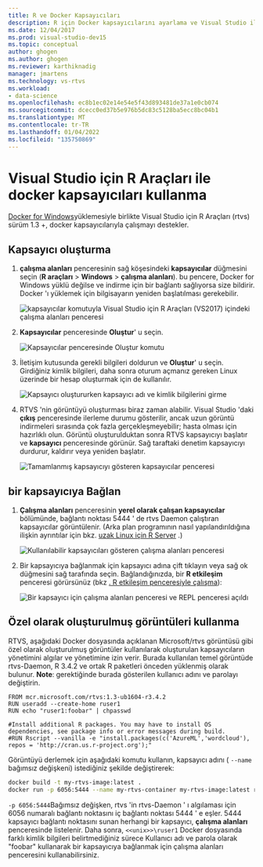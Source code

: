 ```yaml
---
title: R ve Docker Kapsayıcıları
description: R için Docker kapsayıcılarını ayarlama ve Visual Studio ile bunlara bağlanma.
ms.date: 12/04/2017
ms.prod: visual-studio-dev15
ms.topic: conceptual
author: ghogen
ms.author: ghogen
ms.reviewer: karthiknadig
manager: jmartens
ms.technology: vs-rtvs
ms.workload:
- data-science
ms.openlocfilehash: ec8b1ec02e14e54e5f43d893481de37a1e0cb074
ms.sourcegitcommit: dcecc0ed37b5e976b5dc83c5128ba5ecc8bc04b1
ms.translationtype: MT
ms.contentlocale: tr-TR
ms.lasthandoff: 01/04/2022
ms.locfileid: "135750869"
---
```

# <a name="use-docker-containers-with-r-tools-for-visual-studio"></a>Visual Studio için R Araçları ile docker kapsayıcıları kullanma

[Docker for Windows](https://www.docker.com/docker-windows)yüklemesiyle birlikte Visual Studio için R Araçları (rtvs) sürüm 1.3 +, docker kapsayıcılarıyla çalışmayı destekler.

## <a name="create-a-container"></a>Kapsayıcı oluşturma

1. **çalışma alanları** penceresinin sağ köşesindeki **kapsayıcılar** düğmesini seçin (**R araçları**  >  **Windows**  >  **çalışma alanları**). bu pencere, Docker for Windows yüklü değilse ve indirme için bir bağlantı sağlıyorsa size bildirir. Docker 'ı yüklemek için bilgisayarın yeniden başlatılması gerekebilir.

    ![kapsayıcılar komutuyla Visual Studio için R Araçları (VS2017) içindeki çalışma alanları penceresi](media/container-workspaces-window.png)

1. **Kapsayıcılar** penceresinde **Oluştur**' u seçin.

    ![Kapsayıcılar penceresinde Oluştur komutu](media/containers-window-create.png)

1. İletişim kutusunda gerekli bilgileri doldurun ve **Oluştur**' u seçin. Girdiğiniz kimlik bilgileri, daha sonra oturum açmanız gereken Linux üzerinde bir hesap oluşturmak için de kullanılır.

    ![Kapsayıcı oluştururken kapsayıcı adı ve kimlik bilgilerini girme](media/containers-window-create-fill.png)

1. RTVS 'nin görüntüyü oluşturması biraz zaman alabilir. Visual Studio 'daki **çıkış** penceresinde ilerleme durumu gösterilir, ancak uzun görüntü indirmeleri sırasında çok fazla gerçekleşmeyebilir; hasta olması için hazırlıklı olun. Görüntü oluşturulduktan sonra RTVS kapsayıcıyı başlatır ve **kapsayıcı** penceresinde görünür. Sağ taraftaki denetim kapsayıcıyı durdurur, kaldırır veya yeniden başlatır.

    ![Tamamlanmış kapsayıcıyı gösteren kapsayıcılar penceresi](media/containers-window-created.png)

## <a name="connect-to-a-container"></a>bir kapsayıcıya Bağlan

1. **Çalışma alanları** penceresinin **yerel olarak çalışan kapsayıcılar** bölümünde, bağlantı noktası 5444 ' de rtvs Daemon çalıştıran kapsayıcılar görüntülenir. (Arka plan programının nasıl yapılandırıldığına ilişkin ayrıntılar için bkz. [uzak Linux için R Server](setting-up-remote-r-service-on-linux.md) .)

    ![Kullanılabilir kapsayıcıları gösteren çalışma alanları penceresi](media/workspaces-window-running-containers.png)

1. Bir kapsayıcıya bağlanmak için kapsayıcı adına çift tıklayın veya sağ ok düğmesini sağ tarafında seçin. Bağlandığınızda, bir **R etkileşim** penceresi görürsünüz (bkz [. R etkileşim penceresiyle çalışma](interactive-repl-for-r-in-visual-studio.md)):

    ![Bir kapsayıcı için çalışma alanları penceresi ve REPL penceresi açıldı](media/workspaces-window-container-connected.png)

## <a name="use-custom-built-images"></a>Özel olarak oluşturulmuş görüntüleri kullanma

RTVS, aşağıdaki Docker dosyasında açıklanan Microsoft/rtvs görüntüsü gibi özel olarak oluşturulmuş görüntüler kullanılarak oluşturulan kapsayıcıların yönetimini algılar ve yönetimine izin verir. Burada kullanılan temel görüntüde rtvs-Daemon, R 3.4.2 ve ortak R paketleri önceden yüklenmiş olarak bulunur. **Note**: gerektiğinde burada gösterilen kullanıcı adını ve parolayı değiştirin.

```docker
FROM mcr.microsoft.com/rtvs:1.3-ub1604-r3.4.2
RUN useradd --create-home ruser1
RUN echo "ruser1:foobar" | chpasswd

#Install additional R packages. You may have to install OS dependencies, see package info or error messages during build.
#RUN Rscript --vanilla -e "install.packages(c('AzureML','wordcloud'), repos = 'http://cran.us.r-project.org');"
```

Görüntüyü derlemek için aşağıdaki komutu kullanın, kapsayıcı adını ( `--name` bağımsız değişkeni) istediğiniz şekilde değiştirerek:

```bash
docker build -t my-rtvs-image:latest .
docker run -p 6056:5444 --name my-rtvs-container my-rtvs-image:latest rtvsd
```

`-p 6056:5444`Bağımsız değişken, rtvs 'in rtvs-Daemon ' ı algılaması için 6056 numaralı bağlantı noktasını iç bağlantı noktası 5444 ' e eşler. 5444 kapsayıcı bağlantı noktasını sunan herhangi bir kapsayıcı, **çalışma alanları** penceresinde listelenir. Daha sonra,  `<<unix>>\ruser1` Docker dosyasında farklı kimlik bilgileri belirtmediğiniz sürece Kullanıcı adı ve parola olarak "foobar" kullanarak bir kapsayıcıya bağlanmak için çalışma alanları penceresini kullanabilirsiniz.
